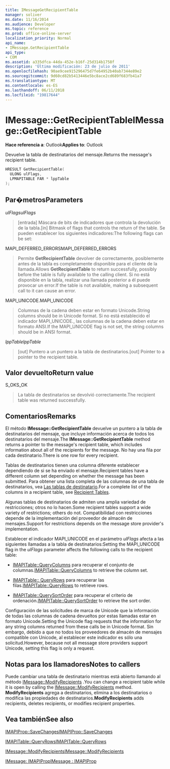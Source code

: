```yaml
---
title: IMessageGetRecipientTable
manager: soliver
ms.date: 11/16/2014
ms.audience: Developer
ms.topic: reference
ms.prod: office-online-server
localization_priority: Normal
api_name:
- IMessage.GetRecipientTable
api_type:
- COM
ms.assetid: a335dfca-44da-452e-b16f-25d314b1758f
description: 'Última modificación: 23 de julio de 2011'
ms.openlocfilehash: 90ae9cee915296475d7fe64952b40ab7344e89e2
ms.sourcegitcommit: 9d60cd82b5413446e5bc8ace2cd689f683fb41a7
ms.translationtype: MT
ms.contentlocale: es-ES
ms.lasthandoff: 06/11/2018
ms.locfileid: "19817644"
---
```

# <a name="imessagegetrecipienttable"></a><span data-ttu-id="b8da8-103">IMessage::GetRecipientTable</span><span class="sxs-lookup"><span data-stu-id="b8da8-103">IMessage::GetRecipientTable</span></span>

  
  
<span data-ttu-id="b8da8-104">**Hace referencia a**: Outlook</span><span class="sxs-lookup"><span data-stu-id="b8da8-104">**Applies to**: Outlook</span></span> 
  
<span data-ttu-id="b8da8-105">Devuelve la tabla de destinatarios del mensaje.</span><span class="sxs-lookup"><span data-stu-id="b8da8-105">Returns the message's recipient table.</span></span>
  
```cpp
HRESULT GetRecipientTable(
  ULONG ulFlags,
  LPMAPITABLE FAR * lppTable
);
```

## <a name="parameters"></a><span data-ttu-id="b8da8-106">Par�metros</span><span class="sxs-lookup"><span data-stu-id="b8da8-106">Parameters</span></span>

 <span data-ttu-id="b8da8-107">_ulFlags_</span><span class="sxs-lookup"><span data-stu-id="b8da8-107">_ulFlags_</span></span>
  
> <span data-ttu-id="b8da8-108">[entrada] Máscara de bits de indicadores que controla la devolución de la tabla.</span><span class="sxs-lookup"><span data-stu-id="b8da8-108">[in] Bitmask of flags that controls the return of the table.</span></span> <span data-ttu-id="b8da8-109">Se pueden establecer los siguientes indicadores:</span><span class="sxs-lookup"><span data-stu-id="b8da8-109">The following flags can be set:</span></span>
    
<span data-ttu-id="b8da8-110">MAPI_DEFERRED_ERRORS</span><span class="sxs-lookup"><span data-stu-id="b8da8-110">MAPI_DEFERRED_ERRORS</span></span> 
  
> <span data-ttu-id="b8da8-111">Permite **GetRecipientTable** devolver de correctamente, posiblemente antes de la tabla es completamente disponible para el cliente de la llamada.</span><span class="sxs-lookup"><span data-stu-id="b8da8-111">Allows **GetRecipientTable** to return successfully, possibly before the table is fully available to the calling client.</span></span> <span data-ttu-id="b8da8-112">Si no está disponible en la tabla, realizar una llamada posterior a él puede provocar un error.</span><span class="sxs-lookup"><span data-stu-id="b8da8-112">If the table is not available, making a subsequent call to it can cause an error.</span></span> 
    
<span data-ttu-id="b8da8-113">MAPI_UNICODE.</span><span class="sxs-lookup"><span data-stu-id="b8da8-113">MAPI_UNICODE</span></span> 
  
> <span data-ttu-id="b8da8-114">Columnas de la cadena deben estar en formato Unicode.</span><span class="sxs-lookup"><span data-stu-id="b8da8-114">String columns should be in Unicode format.</span></span> <span data-ttu-id="b8da8-115">Si no está establecido el indicador MAPI_UNICODE., las columnas de la cadena deben estar en formato ANSI.</span><span class="sxs-lookup"><span data-stu-id="b8da8-115">If the MAPI_UNICODE flag is not set, the string columns should be in ANSI format.</span></span>
    
 <span data-ttu-id="b8da8-116">_lppTable_</span><span class="sxs-lookup"><span data-stu-id="b8da8-116">_lppTable_</span></span>
  
> <span data-ttu-id="b8da8-117">[out] Puntero a un puntero a la tabla de destinatarios.</span><span class="sxs-lookup"><span data-stu-id="b8da8-117">[out] Pointer to a pointer to the recipient table.</span></span>
    
## <a name="return-value"></a><span data-ttu-id="b8da8-118">Valor devuelto</span><span class="sxs-lookup"><span data-stu-id="b8da8-118">Return value</span></span>

<span data-ttu-id="b8da8-119">S_OK</span><span class="sxs-lookup"><span data-stu-id="b8da8-119">S_OK</span></span> 
  
> <span data-ttu-id="b8da8-120">La tabla de destinatarios se devolvió correctamente.</span><span class="sxs-lookup"><span data-stu-id="b8da8-120">The recipient table was returned successfully.</span></span>
    
## <a name="remarks"></a><span data-ttu-id="b8da8-121">Comentarios</span><span class="sxs-lookup"><span data-stu-id="b8da8-121">Remarks</span></span>

<span data-ttu-id="b8da8-122">El método **IMessage::GetRecipientTable** devuelve un puntero a la tabla de destinatarios del mensaje, que incluye información acerca de todos los destinatarios del mensaje.</span><span class="sxs-lookup"><span data-stu-id="b8da8-122">The **IMessage::GetRecipientTable** method returns a pointer to the message's recipient table, which includes information about all of the recipients for the message.</span></span> <span data-ttu-id="b8da8-123">No hay una fila por cada destinatario.</span><span class="sxs-lookup"><span data-stu-id="b8da8-123">There is one row for every recipient.</span></span> 
  
<span data-ttu-id="b8da8-124">Tablas de destinatarios tienen una columna diferente establecer dependiendo de si se ha enviado el mensaje.</span><span class="sxs-lookup"><span data-stu-id="b8da8-124">Recipient tables have a different column set depending on whether the message has been submitted.</span></span> <span data-ttu-id="b8da8-125">Para obtener una lista completa de las columnas de una tabla de destinatarios, vea [Las tablas de destinatario](recipient-tables.md).</span><span class="sxs-lookup"><span data-stu-id="b8da8-125">For a complete list of the columns in a recipient table, see [Recipient Tables](recipient-tables.md).</span></span>
  
<span data-ttu-id="b8da8-126">Algunas tablas de destinatarios de admiten una amplia variedad de restricciones; otros no lo hacen.</span><span class="sxs-lookup"><span data-stu-id="b8da8-126">Some recipient tables support a wide variety of restrictions; others do not.</span></span> <span data-ttu-id="b8da8-127">Compatibilidad con restricciones depende de la implementación del proveedor de almacén de mensajes.</span><span class="sxs-lookup"><span data-stu-id="b8da8-127">Support for restrictions depends on the message store provider's implementation.</span></span> 
  
<span data-ttu-id="b8da8-128">Establecer el indicador MAPI_UNICODE en el parámetro _ulFlags_ afecta a las siguientes llamadas a la tabla de destinatarios:</span><span class="sxs-lookup"><span data-stu-id="b8da8-128">Setting the MAPI_UNICODE flag in the  _ulFlags_ parameter affects the following calls to the recipient table:</span></span> 
  
- <span data-ttu-id="b8da8-129">[IMAPITable::QueryColumns](imapitable-querycolumns.md) para recuperar el conjunto de columnas.</span><span class="sxs-lookup"><span data-stu-id="b8da8-129">[IMAPITable::QueryColumns](imapitable-querycolumns.md) to retrieve the column set.</span></span> 
    
- <span data-ttu-id="b8da8-130">[IMAPITable:: QueryRows](imapitable-queryrows.md) para recuperar las filas.</span><span class="sxs-lookup"><span data-stu-id="b8da8-130">[IMAPITable::QueryRows](imapitable-queryrows.md) to retrieve rows.</span></span> 
    
- <span data-ttu-id="b8da8-131">[IMAPITable::QuerySortOrder](imapitable-querysortorder.md) para recuperar el criterio de ordenación.</span><span class="sxs-lookup"><span data-stu-id="b8da8-131">[IMAPITable::QuerySortOrder](imapitable-querysortorder.md) to retrieve the sort order.</span></span> 
    
<span data-ttu-id="b8da8-132">Configuración de las solicitudes de marca de Unicode que la información de todas las columnas de cadena devueltos por estas llamadas estar en formato Unicode.</span><span class="sxs-lookup"><span data-stu-id="b8da8-132">Setting the Unicode flag requests that the information for any string columns returned from these calls be in Unicode format.</span></span> <span data-ttu-id="b8da8-133">Sin embargo, debido a que no todos los proveedores de almacén de mensajes compatible con Unicode, al establecer este indicador es sólo una solicitud.</span><span class="sxs-lookup"><span data-stu-id="b8da8-133">However, because not all message store providers support Unicode, setting this flag is only a request.</span></span>
  
## <a name="notes-to-callers"></a><span data-ttu-id="b8da8-134">Notas para los llamadores</span><span class="sxs-lookup"><span data-stu-id="b8da8-134">Notes to callers</span></span>

<span data-ttu-id="b8da8-135">Puede cambiar una tabla de destinatario mientras está abierto llamando al método [IMessage::ModifyRecipients](imessage-modifyrecipients.md) .</span><span class="sxs-lookup"><span data-stu-id="b8da8-135">You can change a recipient table while it is open by calling the [IMessage::ModifyRecipients](imessage-modifyrecipients.md) method.</span></span> <span data-ttu-id="b8da8-136">**ModifyRecipients** agrega a destinatarios, elimina a los destinatarios o modifica las propiedades de destinatarios.</span><span class="sxs-lookup"><span data-stu-id="b8da8-136">**ModifyRecipients** adds recipients, deletes recipients, or modifies recipient properties.</span></span> 
  
## <a name="see-also"></a><span data-ttu-id="b8da8-137">Vea también</span><span class="sxs-lookup"><span data-stu-id="b8da8-137">See also</span></span>



[<span data-ttu-id="b8da8-138">IMAPIProp::SaveChanges</span><span class="sxs-lookup"><span data-stu-id="b8da8-138">IMAPIProp::SaveChanges</span></span>](imapiprop-savechanges.md)
  
[<span data-ttu-id="b8da8-139">IMAPITable::QueryRows</span><span class="sxs-lookup"><span data-stu-id="b8da8-139">IMAPITable::QueryRows</span></span>](imapitable-queryrows.md)
  
[<span data-ttu-id="b8da8-140">IMessage::ModifyRecipients</span><span class="sxs-lookup"><span data-stu-id="b8da8-140">IMessage::ModifyRecipients</span></span>](imessage-modifyrecipients.md)
  
[<span data-ttu-id="b8da8-141">IMessage: IMAPIProp</span><span class="sxs-lookup"><span data-stu-id="b8da8-141">IMessage : IMAPIProp</span></span>](imessageimapiprop.md)

